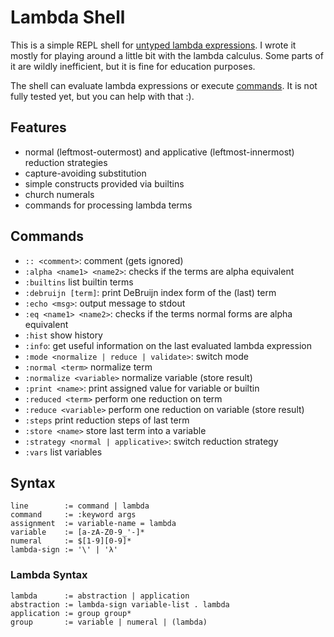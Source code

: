 # Lambda Shell
This is a simple REPL shell for [untyped lambda expressions](https://en.wikipedia.org/wiki/Lambda_calculus).
I wrote it mostly for playing around a little bit with the lambda calculus.
Some parts of it are wildly inefficient, but it is fine for education purposes.

The shell can evaluate lambda expressions or execute [commands](#commands).
It is not fully tested yet, but you can help with that :).

## Features
* normal (leftmost-outermost) and applicative (leftmost-innermost) reduction strategies
* capture-avoiding substitution
* simple constructs provided via builtins
* church numerals
* commands for processing lambda terms

## Commands
* `:: <comment>`: comment (gets ignored)
* `:alpha <name1> <name2>`: checks if the terms are alpha equivalent
* `:builtins` list builtin terms
* `:debruijn [term]`: print DeBruijn index form of the (last) term
* `:echo <msg>`: output message to stdout
* `:eq <name1> <name2>`: checks if the terms normal forms are alpha equivalent
* `:hist` show history
* `:info`: get useful information on the last evaluated lambda expression
* `:mode <normalize | reduce | validate>`: switch mode
* `:normal <term>` normalize term
* `:normalize <variable>` normalize variable (store result)
* `:print <name>`: print assigned value for variable or builtin
* `:reduced <term>` perform one reduction on term
* `:reduce <variable>` perform one reduction on variable (store result)
* `:steps` print reduction steps of last term
* `:store <name>` store last term into a variable
* `:strategy <normal | applicative>`: switch reduction strategy
* `:vars` list variables

## Syntax
```
line        := command | lambda
command     := :keyword args
assignment  := variable-name = lambda
variable    := [a-zA-Z0-9_'-]*
numeral     := $[1-9][0-9]*
lambda-sign := '\' | 'λ'
```

### Lambda Syntax
```
lambda      := abstraction | application
abstraction := lambda-sign variable-list . lambda
application := group group*
group       := variable | numeral | (lambda)
```

